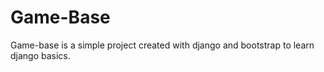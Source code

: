 # Game-Base
Game-base is a simple project created with django and bootstrap to learn django basics.

